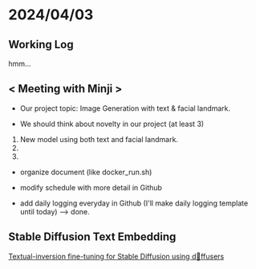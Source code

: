 # 2024/04/03  

## Working Log 
hmm...

## < Meeting with Minji >
- Our project topic: Image Generation with text & facial landmark.

- We should think about novelty in our project (at least 3)
1) New model using both text and facial landmark.
2)
3)

- organize document (like docker_run.sh)

- modify schedule with more detail in Github

- add daily logging everyday in Github (I'll make daily logging template until today) --> done. 


## Stable Diffusion Text Embedding 
[Textual-inversion fine-tuning for Stable Diffusion using d🧨ffusers](https://colab.research.google.com/github/huggingface/notebooks/blob/main/diffusers/sd_textual_inversion_training.ipynb#scrollTo=If5Jswe526QP)
